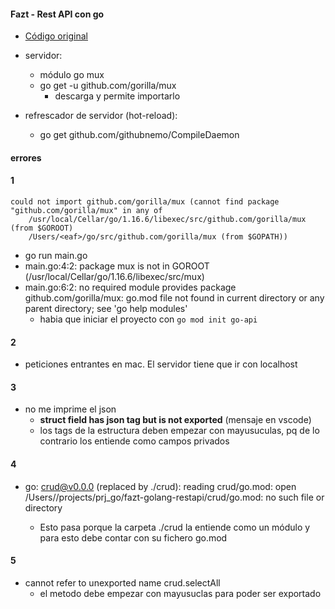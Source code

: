 #### Fazt - Rest API con go
- [Código original](https://github.com/FaztWeb/golang-restapi-crud/blob/master/main.go)

- servidor:
  - módulo go mux
  - go get -u github.com/gorilla/mux
    - descarga y permite importarlo

- refrescador de servidor (hot-reload):
  - go get github.com/githubnemo/CompileDaemon

#### errores
#### 1
```
could not import github.com/gorilla/mux (cannot find package "github.com/gorilla/mux" in any of 
	/usr/local/Cellar/go/1.16.6/libexec/src/github.com/gorilla/mux (from $GOROOT)
	/Users/<eaf>/go/src/github.com/gorilla/mux (from $GOPATH))
```
- go run main.go 
- main.go:4:2: package mux is not in GOROOT (/usr/local/Cellar/go/1.16.6/libexec/src/mux)
- main.go:6:2: no required module provides package github.com/gorilla/mux: go.mod file not found in current directory or any parent directory; see 'go help modules'
  - habia que iniciar el proyecto con `go mod init go-api`
#### 2
- peticiones entrantes en mac. El servidor tiene que ir con localhost
#### 3
- no me imprime el json
  - **struct field has json tag but is not exported** (mensaje en vscode)
  - los tags de la estructura deben empezar con mayusuculas, pq de lo contrario los entiende como campos privados

#### 4
- go: crud@v0.0.0 (replaced by ./crud): reading crud/go.mod: open /Users/<user>/projects/prj_go/fazt-golang-restapi/crud/go.mod: no such file or directory
  - Esto pasa porque la carpeta ./crud la entiende como un módulo y para esto debe contar con su fichero go.mod 

#### 5
- cannot refer to unexported name crud.selectAll
  - el metodo debe empezar con mayusuclas para poder ser exportado 